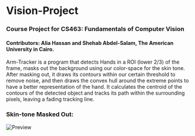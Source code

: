 # Vision-Project
### Course Project for CS463: Fundamentals of Computer Vision
#### Contributors: Alia Hassan and Shehab Abdel-Salam, The American University in Cairo.

Arm-Tracker is a program that detects Hands in a ROI (lower 2/3) of the frame, masks out the background using our color-space for the skin tone. After masking out, it draws its contours within our certain threshold to remove noise, and then draws the convex hull around the extreme points to have a better representation of the hand. It calculates the centroid of the contours of the detected object and tracks its path within the surrounding pixels, leaving a fading tracking line.

### Skin-tone Masked Out:
![Preview](https://github.com/ShehabCE/Vision-Project/blob/master/Screen%20Shot%202016-12-10%20at%205.16.31%20PM.png)


